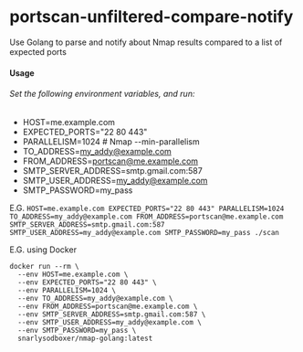 # portscan-unfiltered-compare-notify
Use Golang to parse and notify about Nmap results compared to a list of expected ports

#### Usage
###### Set the following environment variables, and run:
* HOST=me.example.com
* EXPECTED_PORTS="22 80 443"
* PARALLELISM=1024 # Nmap --min-parallelism
* TO_ADDRESS=my_addy@example.com
* FROM_ADDRESS=portscan@me.example.com
* SMTP_SERVER_ADDRESS=smtp.gmail.com:587
* SMTP_USER_ADDRESS=my_addy@example.com
* SMTP_PASSWORD=my_pass

E.G. `HOST=me.example.com EXPECTED_PORTS="22 80 443" PARALLELISM=1024 TO_ADDRESS=my_addy@example.com FROM_ADDRESS=portscan@me.example.com SMTP_SERVER_ADDRESS=smtp.gmail.com:587 SMTP_USER_ADDRESS=my_addy@example.com SMTP_PASSWORD=my_pass ./scan`

E.G. using Docker
```
docker run --rm \
  --env HOST=me.example.com \
  --env EXPECTED_PORTS="22 80 443" \
  --env PARALLELISM=1024 \
  --env TO_ADDRESS=my_addy@example.com \
  --env FROM_ADDRESS=portscan@me.example.com \
  --env SMTP_SERVER_ADDRESS=smtp.gmail.com:587 \
  --env SMTP_USER_ADDRESS=my_addy@example.com \
  --env SMTP_PASSWORD=my_pass \
  snarlysodboxer/nmap-golang:latest
```
